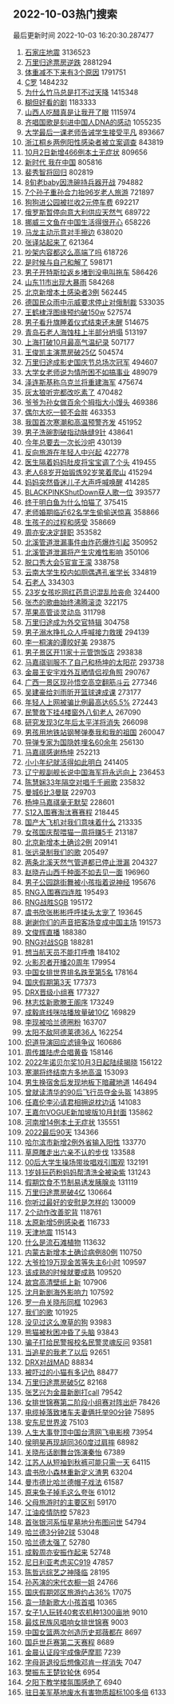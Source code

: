 ## 2022-10-03热门搜索 
最后更新时间 2022-10-03 16:20:30.287477 
1. [石家庄地震](https://s.weibo.com/weibo?q=%E7%9F%B3%E5%AE%B6%E5%BA%84%E5%9C%B0%E9%9C%87&t=31&band_rank=5&Refer=top) 3136523
1. [万里归途票房逆跌](https://s.weibo.com/weibo?q=%23%E4%B8%87%E9%87%8C%E5%BD%92%E9%80%94%E7%A5%A8%E6%88%BF%E9%80%86%E8%B7%8C%23&t=31&band_rank=1&Refer=top) 2881294
1. [体重减不下来有3个原因](https://s.weibo.com/weibo?q=%23%E4%BD%93%E9%87%8D%E5%87%8F%E4%B8%8D%E4%B8%8B%E6%9D%A5%E6%9C%893%E4%B8%AA%E5%8E%9F%E5%9B%A0%23&t=31&band_rank=30&Refer=top) 1791751
1. [C罗](https://s.weibo.com/weibo?q=%23C%E7%BD%97%23&t=31&band_rank=1&Refer=top) 1484232
1. [为什么竹马总是打不过天降](https://s.weibo.com/weibo?q=%23%E4%B8%BA%E4%BB%80%E4%B9%88%E7%AB%B9%E9%A9%AC%E6%80%BB%E6%98%AF%E6%89%93%E4%B8%8D%E8%BF%87%E5%A4%A9%E9%99%8D%23&t=31&band_rank=9&Refer=top) 1415348
1. [糊但好看的剧](https://s.weibo.com/weibo?q=%23%E7%B3%8A%E4%BD%86%E5%A5%BD%E7%9C%8B%E7%9A%84%E5%89%A7%23&t=31&band_rank=2&Refer=top) 1183333
1. [山西人吃醋真是让我开了眼](https://s.weibo.com/weibo?q=%23%E5%B1%B1%E8%A5%BF%E4%BA%BA%E5%90%83%E9%86%8B%E7%9C%9F%E6%98%AF%E8%AE%A9%E6%88%91%E5%BC%80%E4%BA%86%E7%9C%BC%23&t=31&band_rank=2&Refer=top) 1115974
1. [齐唱国歌是刻进中国人DNA的感动](https://s.weibo.com/weibo?q=%23%E9%BD%90%E5%94%B1%E5%9B%BD%E6%AD%8C%E6%98%AF%E5%88%BB%E8%BF%9B%E4%B8%AD%E5%9B%BD%E4%BA%BADNA%E7%9A%84%E6%84%9F%E5%8A%A8%23&t=31&band_rank=3&Refer=top) 1055235
1. [大学最后一课老师告诫学生接受平凡](https://s.weibo.com/weibo?q=%23%E5%A4%A7%E5%AD%A6%E6%9C%80%E5%90%8E%E4%B8%80%E8%AF%BE%E8%80%81%E5%B8%88%E5%91%8A%E8%AF%AB%E5%AD%A6%E7%94%9F%E6%8E%A5%E5%8F%97%E5%B9%B3%E5%87%A1%23&t=31&band_rank=42&Refer=top) 893667
1. [浙江桐乡两例阳性感染者被立案调查](https://s.weibo.com/weibo?q=%23%E6%B5%99%E6%B1%9F%E6%A1%90%E4%B9%A1%E4%B8%A4%E4%BE%8B%E9%98%B3%E6%80%A7%E6%84%9F%E6%9F%93%E8%80%85%E8%A2%AB%E7%AB%8B%E6%A1%88%E8%B0%83%E6%9F%A5%23&t=31&band_rank=2&Refer=top) 843819
1. [10月2日新增466例本土无症状](https://s.weibo.com/weibo?q=%2310%E6%9C%882%E6%97%A5%E6%96%B0%E5%A2%9E466%E4%BE%8B%E6%9C%AC%E5%9C%9F%E6%97%A0%E7%97%87%E7%8A%B6%23&t=31&band_rank=2&Refer=top) 809656
1. [新时代 我在中国](https://s.weibo.com/weibo?q=%23%E6%96%B0%E6%97%B6%E4%BB%A3%20%E6%88%91%E5%9C%A8%E4%B8%AD%E5%9B%BD%23&t=31&band_rank=3&Refer=top) 805816
1. [裴秀智将回归](https://s.weibo.com/weibo?q=%23%E8%A3%B4%E7%A7%80%E6%99%BA%E5%B0%86%E5%9B%9E%E5%BD%92%23&t=31&band_rank=4&Refer=top) 802819
1. [8旬老baby因洗碗持兵器开战](https://s.weibo.com/weibo?q=%238%E6%97%AC%E8%80%81baby%E5%9B%A0%E6%B4%97%E7%A2%97%E6%8C%81%E5%85%B5%E5%99%A8%E5%BC%80%E6%88%98%23&t=31&band_rank=12&Refer=top) 794882
1. [7个孙子重孙合力抬96岁老人旅游](https://s.weibo.com/weibo?q=%237%E4%B8%AA%E5%AD%99%E5%AD%90%E9%87%8D%E5%AD%99%E5%90%88%E5%8A%9B%E6%8A%AC96%E5%B2%81%E8%80%81%E4%BA%BA%E6%97%85%E6%B8%B8%23&t=31&band_rank=7&Refer=top) 721897
1. [狗狗进公园被拦收2元停车费](https://s.weibo.com/weibo?q=%23%E7%8B%97%E7%8B%97%E8%BF%9B%E5%85%AC%E5%9B%AD%E8%A2%AB%E6%8B%A6%E6%94%B62%E5%85%83%E5%81%9C%E8%BD%A6%E8%B4%B9%23&t=31&band_rank=4&Refer=top) 692217
1. [俄罗斯暂停向意大利供应天然气](https://s.weibo.com/weibo?q=%23%E4%BF%84%E7%BD%97%E6%96%AF%E6%9A%82%E5%81%9C%E5%90%91%E6%84%8F%E5%A4%A7%E5%88%A9%E4%BE%9B%E5%BA%94%E5%A4%A9%E7%84%B6%E6%B0%94%23&t=31&band_rank=4&Refer=top) 689722
1. [挪威三文鱼在中国生活得很开心](https://s.weibo.com/weibo?q=%23%E6%8C%AA%E5%A8%81%E4%B8%89%E6%96%87%E9%B1%BC%E5%9C%A8%E4%B8%AD%E5%9B%BD%E7%94%9F%E6%B4%BB%E5%BE%97%E5%BE%88%E5%BC%80%E5%BF%83%23&t=31&band_rank=5&Refer=top) 658226
1. [马龙主动示意对手擦边](https://s.weibo.com/weibo?q=%23%E9%A9%AC%E9%BE%99%E4%B8%BB%E5%8A%A8%E7%A4%BA%E6%84%8F%E5%AF%B9%E6%89%8B%E6%93%A6%E8%BE%B9%23&t=31&band_rank=9&Refer=top) 638020
1. [张译站起来了](https://s.weibo.com/weibo?q=%23%E5%BC%A0%E8%AF%91%E7%AB%99%E8%B5%B7%E6%9D%A5%E4%BA%86%23&t=31&band_rank=11&Refer=top) 621364
1. [吵架内容都这么高端了吗](https://s.weibo.com/weibo?q=%23%E5%90%B5%E6%9E%B6%E5%86%85%E5%AE%B9%E9%83%BD%E8%BF%99%E4%B9%88%E9%AB%98%E7%AB%AF%E4%BA%86%E5%90%97%23&t=31&band_rank=45&Refer=top) 618726
1. [是时候与自己和解了](https://s.weibo.com/weibo?q=%23%E6%98%AF%E6%97%B6%E5%80%99%E4%B8%8E%E8%87%AA%E5%B7%B1%E5%92%8C%E8%A7%A3%E4%BA%86%23&t=31&band_rank=24&Refer=top) 598171
1. [男子开特斯拉返乡堵到没电叫拖车](https://s.weibo.com/weibo?q=%23%E7%94%B7%E5%AD%90%E5%BC%80%E7%89%B9%E6%96%AF%E6%8B%89%E8%BF%94%E4%B9%A1%E5%A0%B5%E5%88%B0%E6%B2%A1%E7%94%B5%E5%8F%AB%E6%8B%96%E8%BD%A6%23&t=31&band_rank=5&Refer=top) 586426
1. [山东11市出现大暴雨](https://s.weibo.com/weibo?q=%23%E5%B1%B1%E4%B8%9C11%E5%B8%82%E5%87%BA%E7%8E%B0%E5%A4%A7%E6%9A%B4%E9%9B%A8%23&t=31&band_rank=9&Refer=top) 584268
1. [北京新增本土感染者3例](https://s.weibo.com/weibo?q=%23%E5%8C%97%E4%BA%AC%E6%96%B0%E5%A2%9E%E6%9C%AC%E5%9C%9F%E6%84%9F%E6%9F%93%E8%80%853%E4%BE%8B%23&t=31&band_rank=6&Refer=top) 562445
1. [德国民众雨中示威要求停止对俄制裁](https://s.weibo.com/weibo?q=%23%E5%BE%B7%E5%9B%BD%E6%B0%91%E4%BC%97%E9%9B%A8%E4%B8%AD%E7%A4%BA%E5%A8%81%E8%A6%81%E6%B1%82%E5%81%9C%E6%AD%A2%E5%AF%B9%E4%BF%84%E5%88%B6%E8%A3%81%23&t=31&band_rank=11&Refer=top) 533035
1. [王鹤棣浮图缘预约破150w](https://s.weibo.com/weibo?q=%23%E7%8E%8B%E9%B9%A4%E6%A3%A3%E6%B5%AE%E5%9B%BE%E7%BC%98%E9%A2%84%E7%BA%A6%E7%A0%B4150w%23&t=31&band_rank=15&Refer=top) 527574
1. [男子看升旗睡着仪式结束还未醒](https://s.weibo.com/weibo?q=%23%E7%94%B7%E5%AD%90%E7%9C%8B%E5%8D%87%E6%97%97%E7%9D%A1%E7%9D%80%E4%BB%AA%E5%BC%8F%E7%BB%93%E6%9D%9F%E8%BF%98%E6%9C%AA%E9%86%92%23&t=31&band_rank=17&Refer=top) 514675
1. [青岛石老人海蚀柱上半部分坍塌](https://s.weibo.com/weibo?q=%23%E9%9D%92%E5%B2%9B%E7%9F%B3%E8%80%81%E4%BA%BA%E6%B5%B7%E8%9A%80%E6%9F%B1%E4%B8%8A%E5%8D%8A%E9%83%A8%E5%88%86%E5%9D%8D%E5%A1%8C%23&t=31&band_rank=9&Refer=top) 513197
1. [上海打破10月最高气温纪录](https://s.weibo.com/weibo?q=%23%E4%B8%8A%E6%B5%B7%E6%89%93%E7%A0%B410%E6%9C%88%E6%9C%80%E9%AB%98%E6%B0%94%E6%B8%A9%E7%BA%AA%E5%BD%95%23&t=31&band_rank=14&Refer=top) 507177
1. [王俊凯主演票房破25亿](https://s.weibo.com/weibo?q=%23%E7%8E%8B%E4%BF%8A%E5%87%AF%E4%B8%BB%E6%BC%94%E7%A5%A8%E6%88%BF%E7%A0%B425%E4%BA%BF%23&t=31&band_rank=13&Refer=top) 504574
1. [万里归途成影史国庆节总场次冠军](https://s.weibo.com/weibo?q=%23%E4%B8%87%E9%87%8C%E5%BD%92%E9%80%94%E6%88%90%E5%BD%B1%E5%8F%B2%E5%9B%BD%E5%BA%86%E8%8A%82%E6%80%BB%E5%9C%BA%E6%AC%A1%E5%86%A0%E5%86%9B%23&t=31&band_rank=16&Refer=top) 494607
1. [大学女老师说为情所困不如搞事业](https://s.weibo.com/weibo?q=%23%E5%A4%A7%E5%AD%A6%E5%A5%B3%E8%80%81%E5%B8%88%E8%AF%B4%E4%B8%BA%E6%83%85%E6%89%80%E5%9B%B0%E4%B8%8D%E5%A6%82%E6%90%9E%E4%BA%8B%E4%B8%9A%23&t=31&band_rank=6&Refer=top) 489079
1. [泽连斯基称乌克兰将重建海军](https://s.weibo.com/weibo?q=%23%E6%B3%BD%E8%BF%9E%E6%96%AF%E5%9F%BA%E7%A7%B0%E4%B9%8C%E5%85%8B%E5%85%B0%E5%B0%86%E9%87%8D%E5%BB%BA%E6%B5%B7%E5%86%9B%23&t=31&band_rank=7&Refer=top) 475674
1. [灰太狼听完都改吃素了](https://s.weibo.com/weibo?q=%23%E7%81%B0%E5%A4%AA%E7%8B%BC%E5%90%AC%E5%AE%8C%E9%83%BD%E6%94%B9%E5%90%83%E7%B4%A0%E4%BA%86%23&t=31&band_rank=21&Refer=top) 470482
1. [爷爷为孙女做百余个拇指大小馒头](https://s.weibo.com/weibo?q=%23%E7%88%B7%E7%88%B7%E4%B8%BA%E5%AD%99%E5%A5%B3%E5%81%9A%E7%99%BE%E4%BD%99%E4%B8%AA%E6%8B%87%E6%8C%87%E5%A4%A7%E5%B0%8F%E9%A6%92%E5%A4%B4%23&t=31&band_rank=6&Refer=top) 469386
1. [偶尔大吃一顿不会胖](https://s.weibo.com/weibo?q=%23%E5%81%B6%E5%B0%94%E5%A4%A7%E5%90%83%E4%B8%80%E9%A1%BF%E4%B8%8D%E4%BC%9A%E8%83%96%23&t=31&band_rank=10&Refer=top) 463353
1. [我国首次寒潮和高温预警齐发](https://s.weibo.com/weibo?q=%23%E6%88%91%E5%9B%BD%E9%A6%96%E6%AC%A1%E5%AF%92%E6%BD%AE%E5%92%8C%E9%AB%98%E6%B8%A9%E9%A2%84%E8%AD%A6%E9%BD%90%E5%8F%91%23&t=31&band_rank=22&Refer=top) 451952
1. [男子洗碗割破指动脉缝9针](https://s.weibo.com/weibo?q=%23%E7%94%B7%E5%AD%90%E6%B4%97%E7%A2%97%E5%89%B2%E7%A0%B4%E6%8C%87%E5%8A%A8%E8%84%89%E7%BC%9D9%E9%92%88%23&t=31&band_rank=12&Refer=top) 438641
1. [今年总要去一次长沙吧](https://s.weibo.com/weibo?q=%23%E4%BB%8A%E5%B9%B4%E6%80%BB%E8%A6%81%E5%8E%BB%E4%B8%80%E6%AC%A1%E9%95%BF%E6%B2%99%E5%90%A7%23&t=31&band_rank=7&Refer=top) 430139
1. [反向旅游在年轻人中兴起](https://s.weibo.com/weibo?q=%23%E5%8F%8D%E5%90%91%E6%97%85%E6%B8%B8%E5%9C%A8%E5%B9%B4%E8%BD%BB%E4%BA%BA%E4%B8%AD%E5%85%B4%E8%B5%B7%23&t=31&band_rank=24&Refer=top) 422778
1. [医生隔着妈妈肚皮将宝宝调了个头](https://s.weibo.com/weibo?q=%23%E5%8C%BB%E7%94%9F%E9%9A%94%E7%9D%80%E5%A6%88%E5%A6%88%E8%82%9A%E7%9A%AE%E5%B0%86%E5%AE%9D%E5%AE%9D%E8%B0%83%E4%BA%86%E4%B8%AA%E5%A4%B4%23&t=31&band_rank=8&Refer=top) 419455
1. [老人68岁开始锻炼92岁笑着爬山](https://s.weibo.com/weibo?q=%23%E8%80%81%E4%BA%BA68%E5%B2%81%E5%BC%80%E5%A7%8B%E9%94%BB%E7%82%BC92%E5%B2%81%E7%AC%91%E7%9D%80%E7%88%AC%E5%B1%B1%23&t=31&band_rank=42&Refer=top) 415294
1. [妈妈突然昏迷儿子大声呼喊唤醒](https://s.weibo.com/weibo?q=%23%E5%A6%88%E5%A6%88%E7%AA%81%E7%84%B6%E6%98%8F%E8%BF%B7%E5%84%BF%E5%AD%90%E5%A4%A7%E5%A3%B0%E5%91%BC%E5%96%8A%E5%94%A4%E9%86%92%23&t=31&band_rank=26&Refer=top) 414285
1. [BLACKPINKShutDown获人歌一位](https://s.weibo.com/weibo?q=%23BLACKPINKShutDown%E8%8E%B7%E4%BA%BA%E6%AD%8C%E4%B8%80%E4%BD%8D%23&t=31&band_rank=14&Refer=top) 393577
1. [终于明白鱼为什么怕猫了](https://s.weibo.com/weibo?q=%23%E7%BB%88%E4%BA%8E%E6%98%8E%E7%99%BD%E9%B1%BC%E4%B8%BA%E4%BB%80%E4%B9%88%E6%80%95%E7%8C%AB%E4%BA%86%23&t=31&band_rank=10&Refer=top) 375415
1. [老师婚期临近62名学生偷偷送惊喜](https://s.weibo.com/weibo?q=%23%E8%80%81%E5%B8%88%E5%A9%9A%E6%9C%9F%E4%B8%B4%E8%BF%9162%E5%90%8D%E5%AD%A6%E7%94%9F%E5%81%B7%E5%81%B7%E9%80%81%E6%83%8A%E5%96%9C%23&t=31&band_rank=49&Refer=top) 358866
1. [生孩子的过程和感受](https://s.weibo.com/weibo?q=%23%E7%94%9F%E5%AD%A9%E5%AD%90%E7%9A%84%E8%BF%87%E7%A8%8B%E5%92%8C%E6%84%9F%E5%8F%97%23&t=31&band_rank=12&Refer=top) 358669
1. [周亦安决定辞职](https://s.weibo.com/weibo?q=%23%E5%91%A8%E4%BA%A6%E5%AE%89%E5%86%B3%E5%AE%9A%E8%BE%9E%E8%81%8C%23&t=31&band_rank=9&Refer=top) 353582
1. [北溪管道泄漏事件由炸药爆炸引起](https://s.weibo.com/weibo?q=%23%E5%8C%97%E6%BA%AA%E7%AE%A1%E9%81%93%E6%B3%84%E6%BC%8F%E4%BA%8B%E4%BB%B6%E7%94%B1%E7%82%B8%E8%8D%AF%E7%88%86%E7%82%B8%E5%BC%95%E8%B5%B7%23&t=31&band_rank=12&Refer=top) 350952
1. [北溪管道泄漏将产生灾难性影响](https://s.weibo.com/weibo?q=%23%E5%8C%97%E6%BA%AA%E7%AE%A1%E9%81%93%E6%B3%84%E6%BC%8F%E5%B0%86%E4%BA%A7%E7%94%9F%E7%81%BE%E9%9A%BE%E6%80%A7%E5%BD%B1%E5%93%8D%23&t=31&band_rank=10&Refer=top) 350106
1. [脱口秀大会5官宣王濛](https://s.weibo.com/weibo?q=%23%E8%84%B1%E5%8F%A3%E7%A7%80%E5%A4%A7%E4%BC%9A5%E5%AE%98%E5%AE%A3%E7%8E%8B%E6%BF%9B%23&t=31&band_rank=14&Refer=top) 338758
1. [云南大学生校内如厕偶遇孔雀学长](https://s.weibo.com/weibo?q=%23%E4%BA%91%E5%8D%97%E5%A4%A7%E5%AD%A6%E7%94%9F%E6%A0%A1%E5%86%85%E5%A6%82%E5%8E%95%E5%81%B6%E9%81%87%E5%AD%94%E9%9B%80%E5%AD%A6%E9%95%BF%23&t=31&band_rank=13&Refer=top) 334819
1. [石老人](https://s.weibo.com/weibo?q=%23%E7%9F%B3%E8%80%81%E4%BA%BA%23&t=31&band_rank=11&Refer=top) 334303
1. [23岁女孩吃网红药意识混乱险丧命](https://s.weibo.com/weibo?q=%2323%E5%B2%81%E5%A5%B3%E5%AD%A9%E5%90%83%E7%BD%91%E7%BA%A2%E8%8D%AF%E6%84%8F%E8%AF%86%E6%B7%B7%E4%B9%B1%E9%99%A9%E4%B8%A7%E5%91%BD%23&t=31&band_rank=13&Refer=top) 324400
1. [张杰的歌曲始终沸腾滚烫](https://s.weibo.com/weibo?q=%23%E5%BC%A0%E6%9D%B0%E7%9A%84%E6%AD%8C%E6%9B%B2%E5%A7%8B%E7%BB%88%E6%B2%B8%E8%85%BE%E6%BB%9A%E7%83%AB%23&t=31&band_rank=12&Refer=top) 322175
1. [苹果高管谈灵动岛](https://s.weibo.com/weibo?q=%23%E8%8B%B9%E6%9E%9C%E9%AB%98%E7%AE%A1%E8%B0%88%E7%81%B5%E5%8A%A8%E5%B2%9B%23&t=31&band_rank=15&Refer=top) 311798
1. [万里归途成为外交官特辑](https://s.weibo.com/weibo?q=%23%E4%B8%87%E9%87%8C%E5%BD%92%E9%80%94%E6%88%90%E4%B8%BA%E5%A4%96%E4%BA%A4%E5%AE%98%E7%89%B9%E8%BE%91%23&t=31&band_rank=15&Refer=top) 304758
1. [男子溺水挣扎众人呼喊接力救援](https://s.weibo.com/weibo?q=%23%E7%94%B7%E5%AD%90%E6%BA%BA%E6%B0%B4%E6%8C%A3%E6%89%8E%E4%BC%97%E4%BA%BA%E5%91%BC%E5%96%8A%E6%8E%A5%E5%8A%9B%E6%95%91%E6%8F%B4%23&t=31&band_rank=15&Refer=top) 294139
1. [李一桐演的谭皎好美](https://s.weibo.com/weibo?q=%23%E6%9D%8E%E4%B8%80%E6%A1%90%E6%BC%94%E7%9A%84%E8%B0%AD%E7%9A%8E%E5%A5%BD%E7%BE%8E%23&t=31&band_rank=12&Refer=top) 293875
1. [男子景区开11家十元管饱饭店](https://s.weibo.com/weibo?q=%23%E7%94%B7%E5%AD%90%E6%99%AF%E5%8C%BA%E5%BC%8011%E5%AE%B6%E5%8D%81%E5%85%83%E7%AE%A1%E9%A5%B1%E9%A5%AD%E5%BA%97%23&t=31&band_rank=15&Refer=top) 293838
1. [马嘉祺驯服不了自己和杨坤的太阳花](https://s.weibo.com/weibo?q=%23%E9%A9%AC%E5%98%89%E7%A5%BA%E9%A9%AF%E6%9C%8D%E4%B8%8D%E4%BA%86%E8%87%AA%E5%B7%B1%E5%92%8C%E6%9D%A8%E5%9D%A4%E7%9A%84%E5%A4%AA%E9%98%B3%E8%8A%B1%23&t=31&band_rank=13&Refer=top) 293738
1. [金晨王安宇戏外互晒情侣视角照](https://s.weibo.com/weibo?q=%23%E9%87%91%E6%99%A8%E7%8E%8B%E5%AE%89%E5%AE%87%E6%88%8F%E5%A4%96%E4%BA%92%E6%99%92%E6%83%85%E4%BE%A3%E8%A7%86%E8%A7%92%E7%85%A7%23&t=31&band_rank=41&Refer=top) 290767
1. [广西一景区现孙悟空高空翻筋斗云](https://s.weibo.com/weibo?q=%23%E5%B9%BF%E8%A5%BF%E4%B8%80%E6%99%AF%E5%8C%BA%E7%8E%B0%E5%AD%99%E6%82%9F%E7%A9%BA%E9%AB%98%E7%A9%BA%E7%BF%BB%E7%AD%8B%E6%96%97%E4%BA%91%23&t=31&band_rank=28&Refer=top) 277346
1. [吴建豪给刘雨昕开篮球速成课](https://s.weibo.com/weibo?q=%23%E5%90%B4%E5%BB%BA%E8%B1%AA%E7%BB%99%E5%88%98%E9%9B%A8%E6%98%95%E5%BC%80%E7%AF%AE%E7%90%83%E9%80%9F%E6%88%90%E8%AF%BE%23&t=31&band_rank=11&Refer=top) 273177
1. [年轻人上网被骗比例最高达65.5%](https://s.weibo.com/weibo?q=%23%E5%B9%B4%E8%BD%BB%E4%BA%BA%E4%B8%8A%E7%BD%91%E8%A2%AB%E9%AA%97%E6%AF%94%E4%BE%8B%E6%9C%80%E9%AB%98%E8%BE%BE65.5%25%23&t=31&band_rank=35&Refer=top) 272443
1. [民警救下挂4楼窗外八旬老人](https://s.weibo.com/weibo?q=%23%E6%B0%91%E8%AD%A6%E6%95%91%E4%B8%8B%E6%8C%824%E6%A5%BC%E7%AA%97%E5%A4%96%E5%85%AB%E6%97%AC%E8%80%81%E4%BA%BA%23&t=31&band_rank=15&Refer=top) 267090
1. [研究发现3亿年后太平洋将消失](https://s.weibo.com/weibo?q=%23%E7%A0%94%E7%A9%B6%E5%8F%91%E7%8E%B03%E4%BA%BF%E5%B9%B4%E5%90%8E%E5%A4%AA%E5%B9%B3%E6%B4%8B%E5%B0%86%E6%B6%88%E5%A4%B1%23&t=31&band_rank=15&Refer=top) 266098
1. [男孩用地铁站钢琴弹奏我和我的祖国](https://s.weibo.com/weibo?q=%23%E7%94%B7%E5%AD%A9%E7%94%A8%E5%9C%B0%E9%93%81%E7%AB%99%E9%92%A2%E7%90%B4%E5%BC%B9%E5%A5%8F%E6%88%91%E5%92%8C%E6%88%91%E7%9A%84%E7%A5%96%E5%9B%BD%23&t=31&band_rank=15&Refer=top) 260047
1. [导弹专家为国隐姓埋名60余年](https://s.weibo.com/weibo?q=%23%E5%AF%BC%E5%BC%B9%E4%B8%93%E5%AE%B6%E4%B8%BA%E5%9B%BD%E9%9A%90%E5%A7%93%E5%9F%8B%E5%90%8D60%E4%BD%99%E5%B9%B4%23&t=31&band_rank=47&Refer=top) 256130
1. [马嘉祺感谢杨坤](https://s.weibo.com/weibo?q=%23%E9%A9%AC%E5%98%89%E7%A5%BA%E6%84%9F%E8%B0%A2%E6%9D%A8%E5%9D%A4%23&t=31&band_rank=9&Refer=top) 252213
1. [小小年纪就活得如此明白](https://s.weibo.com/weibo?q=%23%E5%B0%8F%E5%B0%8F%E5%B9%B4%E7%BA%AA%E5%B0%B1%E6%B4%BB%E5%BE%97%E5%A6%82%E6%AD%A4%E6%98%8E%E7%99%BD%23&t=31&band_rank=23&Refer=top) 241405
1. [辽宁舰副舰长说中国海军将永远向上](https://s.weibo.com/weibo?q=%23%E8%BE%BD%E5%AE%81%E8%88%B0%E5%89%AF%E8%88%B0%E9%95%BF%E8%AF%B4%E4%B8%AD%E5%9B%BD%E6%B5%B7%E5%86%9B%E5%B0%86%E6%B0%B8%E8%BF%9C%E5%90%91%E4%B8%8A%23&t=31&band_rank=21&Refer=top) 236453
1. [陈慧娴33年隔空对唱千千阙歌](https://s.weibo.com/weibo?q=%23%E9%99%88%E6%85%A7%E5%A8%B433%E5%B9%B4%E9%9A%94%E7%A9%BA%E5%AF%B9%E5%94%B1%E5%8D%83%E5%8D%83%E9%98%99%E6%AD%8C%23&t=31&band_rank=16&Refer=top) 235832
1. [曼城6比3曼联](https://s.weibo.com/weibo?q=%23%E6%9B%BC%E5%9F%8E6%E6%AF%943%E6%9B%BC%E8%81%94%23&t=31&band_rank=17&Refer=top) 229703
1. [杨坤马嘉祺毫无默契](https://s.weibo.com/weibo?q=%23%E6%9D%A8%E5%9D%A4%E9%A9%AC%E5%98%89%E7%A5%BA%E6%AF%AB%E6%97%A0%E9%BB%98%E5%A5%91%23&t=31&band_rank=18&Refer=top) 228601
1. [S12入围赛淘汰赛赛程](https://s.weibo.com/weibo?q=%23S12%E5%85%A5%E5%9B%B4%E8%B5%9B%E6%B7%98%E6%B1%B0%E8%B5%9B%E8%B5%9B%E7%A8%8B%23&t=31&band_rank=19&Refer=top) 218445
1. [国产大飞机对我们意味着什么](https://s.weibo.com/weibo?q=%23%E5%9B%BD%E4%BA%A7%E5%A4%A7%E9%A3%9E%E6%9C%BA%E5%AF%B9%E6%88%91%E4%BB%AC%E6%84%8F%E5%91%B3%E7%9D%80%E4%BB%80%E4%B9%88%23&t=31&band_rank=40&Refer=top) 213335
1. [女孩国庆帮喂猫一周将赚5千](https://s.weibo.com/weibo?q=%23%E5%A5%B3%E5%AD%A9%E5%9B%BD%E5%BA%86%E5%B8%AE%E5%96%82%E7%8C%AB%E4%B8%80%E5%91%A8%E5%B0%86%E8%B5%9A5%E5%8D%83%23&t=31&band_rank=19&Refer=top) 213187
1. [北京新增本土确诊2例](https://s.weibo.com/weibo?q=%23%E5%8C%97%E4%BA%AC%E6%96%B0%E5%A2%9E%E6%9C%AC%E5%9C%9F%E7%A1%AE%E8%AF%8A2%E4%BE%8B%23&t=31&band_rank=19&Refer=top) 209141
1. [张远录制我们的歌](https://s.weibo.com/weibo?q=%23%E5%BC%A0%E8%BF%9C%E5%BD%95%E5%88%B6%E6%88%91%E4%BB%AC%E7%9A%84%E6%AD%8C%23&t=31&band_rank=21&Refer=top) 205497
1. [两条北溪天然气管道都已停止泄漏](https://s.weibo.com/weibo?q=%23%E4%B8%A4%E6%9D%A1%E5%8C%97%E6%BA%AA%E5%A4%A9%E7%84%B6%E6%B0%94%E7%AE%A1%E9%81%93%E9%83%BD%E5%B7%B2%E5%81%9C%E6%AD%A2%E6%B3%84%E6%BC%8F%23&t=31&band_rank=24&Refer=top) 204327
1. [赵晓卉山西千种面不如去见一面](https://s.weibo.com/weibo?q=%23%E8%B5%B5%E6%99%93%E5%8D%89%E5%B1%B1%E8%A5%BF%E5%8D%83%E7%A7%8D%E9%9D%A2%E4%B8%8D%E5%A6%82%E5%8E%BB%E8%A7%81%E4%B8%80%E9%9D%A2%23&t=31&band_rank=38&Refer=top) 196960
1. [男子公园跳街舞被小孩指着说神经](https://s.weibo.com/weibo?q=%23%E7%94%B7%E5%AD%90%E5%85%AC%E5%9B%AD%E8%B7%B3%E8%A1%97%E8%88%9E%E8%A2%AB%E5%B0%8F%E5%AD%A9%E6%8C%87%E7%9D%80%E8%AF%B4%E7%A5%9E%E7%BB%8F%23&t=31&band_rank=50&Refer=top) 195676
1. [RNG入围赛四连胜](https://s.weibo.com/weibo?q=%23RNG%E5%85%A5%E5%9B%B4%E8%B5%9B%E5%9B%9B%E8%BF%9E%E8%83%9C%23&t=31&band_rank=20&Refer=top) 195493
1. [RNG战胜SGB](https://s.weibo.com/weibo?q=%23RNG%E6%88%98%E8%83%9CSGB%23&t=31&band_rank=21&Refer=top) 195172
1. [虞书欣张彬彬呼呼揉头太宠了](https://s.weibo.com/weibo?q=%23%E8%99%9E%E4%B9%A6%E6%AC%A3%E5%BC%A0%E5%BD%AC%E5%BD%AC%E5%91%BC%E5%91%BC%E6%8F%89%E5%A4%B4%E5%A4%AA%E5%AE%A0%E4%BA%86%23&t=31&band_rank=22&Refer=top) 193645
1. [谢谢你们的声音把客场变成中国主场](https://s.weibo.com/weibo?q=%23%E8%B0%A2%E8%B0%A2%E4%BD%A0%E4%BB%AC%E7%9A%84%E5%A3%B0%E9%9F%B3%E6%8A%8A%E5%AE%A2%E5%9C%BA%E5%8F%98%E6%88%90%E4%B8%AD%E5%9B%BD%E4%B8%BB%E5%9C%BA%23&t=31&band_rank=21&Refer=top) 191573
1. [文俊辉直播](https://s.weibo.com/weibo?q=%23%E6%96%87%E4%BF%8A%E8%BE%89%E7%9B%B4%E6%92%AD%23&t=31&band_rank=22&Refer=top) 188380
1. [RNG对战SGB](https://s.weibo.com/weibo?q=%23RNG%E5%AF%B9%E6%88%98SGB%23&t=31&band_rank=48&Refer=top) 188281
1. [想当航天员不能打呼噜](https://s.weibo.com/weibo?q=%23%E6%83%B3%E5%BD%93%E8%88%AA%E5%A4%A9%E5%91%98%E4%B8%8D%E8%83%BD%E6%89%93%E5%91%BC%E5%99%9C%23&t=31&band_rank=20&Refer=top) 184102
1. [火影忍者开播20周年](https://s.weibo.com/weibo?q=%23%E7%81%AB%E5%BD%B1%E5%BF%8D%E8%80%85%E5%BC%80%E6%92%AD20%E5%91%A8%E5%B9%B4%23&t=31&band_rank=28&Refer=top) 179954
1. [中国女排世界排名跌至第5名](https://s.weibo.com/weibo?q=%23%E4%B8%AD%E5%9B%BD%E5%A5%B3%E6%8E%92%E4%B8%96%E7%95%8C%E6%8E%92%E5%90%8D%E8%B7%8C%E8%87%B3%E7%AC%AC5%E5%90%8D%23&t=31&band_rank=21&Refer=top) 178164
1. [国庆假期第3天](https://s.weibo.com/weibo?q=%23%E5%9B%BD%E5%BA%86%E5%81%87%E6%9C%9F%E7%AC%AC3%E5%A4%A9%23&t=31&band_rank=24&Refer=top) 177373
1. [DRX晋级小组赛](https://s.weibo.com/weibo?q=%23DRX%E6%99%8B%E7%BA%A7%E5%B0%8F%E7%BB%84%E8%B5%9B%23&t=31&band_rank=25&Refer=top) 177327
1. [林志炫新歌滕王阁序](https://s.weibo.com/weibo?q=%23%E6%9E%97%E5%BF%97%E7%82%AB%E6%96%B0%E6%AD%8C%E6%BB%95%E7%8E%8B%E9%98%81%E5%BA%8F%23&t=31&band_rank=24&Refer=top) 173249
1. [成毅底线咪咕播放量破10亿](https://s.weibo.com/weibo?q=%23%E6%88%90%E6%AF%85%E5%BA%95%E7%BA%BF%E5%92%AA%E5%92%95%E6%92%AD%E6%94%BE%E9%87%8F%E7%A0%B410%E4%BA%BF%23&t=31&band_rank=24&Refer=top) 169829
1. [李现被哈兰德圈粉](https://s.weibo.com/weibo?q=%23%E6%9D%8E%E7%8E%B0%E8%A2%AB%E5%93%88%E5%85%B0%E5%BE%B7%E5%9C%88%E7%B2%89%23&t=31&band_rank=37&Refer=top) 163707
1. [太阳不敌阿德莱德36人](https://s.weibo.com/weibo?q=%23%E5%A4%AA%E9%98%B3%E4%B8%8D%E6%95%8C%E9%98%BF%E5%BE%B7%E8%8E%B1%E5%BE%B736%E4%BA%BA%23&t=31&band_rank=42&Refer=top) 162254
1. [炽道导演回应滤镜争议](https://s.weibo.com/weibo?q=%23%E7%82%BD%E9%81%93%E5%AF%BC%E6%BC%94%E5%9B%9E%E5%BA%94%E6%BB%A4%E9%95%9C%E4%BA%89%E8%AE%AE%23&t=31&band_rank=22&Refer=top) 160686
1. [周传雄陆虎合唱黄昏](https://s.weibo.com/weibo?q=%23%E5%91%A8%E4%BC%A0%E9%9B%84%E9%99%86%E8%99%8E%E5%90%88%E5%94%B1%E9%BB%84%E6%98%8F%23&t=31&band_rank=23&Refer=top) 158146
1. [2022年诺贝尔奖10月3日起陆续揭晓](https://s.weibo.com/weibo?q=%232022%E5%B9%B4%E8%AF%BA%E8%B4%9D%E5%B0%94%E5%A5%9610%E6%9C%883%E6%97%A5%E8%B5%B7%E9%99%86%E7%BB%AD%E6%8F%AD%E6%99%93%23&t=31&band_rank=50&Refer=top) 156122
1. [寒潮将终结南方多地高温](https://s.weibo.com/weibo?q=%23%E5%AF%92%E6%BD%AE%E5%B0%86%E7%BB%88%E7%BB%93%E5%8D%97%E6%96%B9%E5%A4%9A%E5%9C%B0%E9%AB%98%E6%B8%A9%23&t=31&band_rank=29&Refer=top) 153093
1. [男生换宿舍后发现地板下暗藏地道](https://s.weibo.com/weibo?q=%23%E7%94%B7%E7%94%9F%E6%8D%A2%E5%AE%BF%E8%88%8D%E5%90%8E%E5%8F%91%E7%8E%B0%E5%9C%B0%E6%9D%BF%E4%B8%8B%E6%9A%97%E8%97%8F%E5%9C%B0%E9%81%93%23&t=31&band_rank=24&Refer=top) 146494
1. [曾就读清华的90后飞行员夺金头盔](https://s.weibo.com/weibo?q=%23%E6%9B%BE%E5%B0%B1%E8%AF%BB%E6%B8%85%E5%8D%8E%E7%9A%8490%E5%90%8E%E9%A3%9E%E8%A1%8C%E5%91%98%E5%A4%BA%E9%87%91%E5%A4%B4%E7%9B%94%23&t=31&band_rank=48&Refer=top) 143895
1. [任嘉伦李沁请君相拥说枕边话](https://s.weibo.com/weibo?q=%23%E4%BB%BB%E5%98%89%E4%BC%A6%E6%9D%8E%E6%B2%81%E8%AF%B7%E5%90%9B%E7%9B%B8%E6%8B%A5%E8%AF%B4%E6%9E%95%E8%BE%B9%E8%AF%9D%23&t=31&band_rank=25&Refer=top) 141083
1. [王嘉尔VOGUE新加坡版10月封面](https://s.weibo.com/weibo?q=%23%E7%8E%8B%E5%98%89%E5%B0%94VOGUE%E6%96%B0%E5%8A%A0%E5%9D%A1%E7%89%8810%E6%9C%88%E5%B0%81%E9%9D%A2%23&t=31&band_rank=31&Refer=top) 135862
1. [河南增14例本土无症状](https://s.weibo.com/weibo?q=%23%E6%B2%B3%E5%8D%97%E5%A2%9E14%E4%BE%8B%E6%9C%AC%E5%9C%9F%E6%97%A0%E7%97%87%E7%8A%B6%23&t=31&band_rank=29&Refer=top) 135551
1. [2022最后90天](https://s.weibo.com/weibo?q=%232022%E6%9C%80%E5%90%8E90%E5%A4%A9%23&t=31&band_rank=19&Refer=top) 134366
1. [哈尔滨市新增2例外省输入阳性](https://s.weibo.com/weibo?q=%23%E5%93%88%E5%B0%94%E6%BB%A8%E5%B8%82%E6%96%B0%E5%A2%9E2%E4%BE%8B%E5%A4%96%E7%9C%81%E8%BE%93%E5%85%A5%E9%98%B3%E6%80%A7%23&t=31&band_rank=29&Refer=top) 133770
1. [草原雕走出六亲不认的步伐](https://s.weibo.com/weibo?q=%23%E8%8D%89%E5%8E%9F%E9%9B%95%E8%B5%B0%E5%87%BA%E5%85%AD%E4%BA%B2%E4%B8%8D%E8%AE%A4%E7%9A%84%E6%AD%A5%E4%BC%90%23&t=31&band_rank=32&Refer=top) 133588
1. [00后大学生操场带妆唱戏引围观](https://s.weibo.com/weibo?q=%2300%E5%90%8E%E5%A4%A7%E5%AD%A6%E7%94%9F%E6%93%8D%E5%9C%BA%E5%B8%A6%E5%A6%86%E5%94%B1%E6%88%8F%E5%BC%95%E5%9B%B4%E8%A7%82%23&t=31&band_rank=30&Refer=top) 132191
1. [1岁娃玩药粉妈妈帮清洗全被染紫](https://s.weibo.com/weibo?q=%231%E5%B2%81%E5%A8%83%E7%8E%A9%E8%8D%AF%E7%B2%89%E5%A6%88%E5%A6%88%E5%B8%AE%E6%B8%85%E6%B4%97%E5%85%A8%E8%A2%AB%E6%9F%93%E7%B4%AB%23&t=31&band_rank=26&Refer=top) 131243
1. [假期饮食不节制易诱发胰腺炎](https://s.weibo.com/weibo?q=%23%E5%81%87%E6%9C%9F%E9%A5%AE%E9%A3%9F%E4%B8%8D%E8%8A%82%E5%88%B6%E6%98%93%E8%AF%B1%E5%8F%91%E8%83%B0%E8%85%BA%E7%82%8E%23&t=31&band_rank=37&Refer=top) 131119
1. [万里归途票房破4亿](https://s.weibo.com/weibo?q=%23%E4%B8%87%E9%87%8C%E5%BD%92%E9%80%94%E7%A5%A8%E6%88%BF%E7%A0%B44%E4%BA%BF%23&t=31&band_rank=27&Refer=top) 130664
1. [你听过最好的安慰是怎样的](https://s.weibo.com/weibo?q=%23%E4%BD%A0%E5%90%AC%E8%BF%87%E6%9C%80%E5%A5%BD%E7%9A%84%E5%AE%89%E6%85%B0%E6%98%AF%E6%80%8E%E6%A0%B7%E7%9A%84%23&t=31&band_rank=28&Refer=top) 130009
1. [2个动作改善驼背](https://s.weibo.com/weibo?q=%232%E4%B8%AA%E5%8A%A8%E4%BD%9C%E6%94%B9%E5%96%84%E9%A9%BC%E8%83%8C%23&t=31&band_rank=34&Refer=top) 118761
1. [太原新增5例感染者](https://s.weibo.com/weibo?q=%23%E5%A4%AA%E5%8E%9F%E6%96%B0%E5%A2%9E5%E4%BE%8B%E6%84%9F%E6%9F%93%E8%80%85%23&t=31&band_rank=50&Refer=top) 116733
1. [天津地震](https://s.weibo.com/weibo?q=%23%E5%A4%A9%E6%B4%A5%E5%9C%B0%E9%9C%87%23&t=31&band_rank=41&Refer=top) 115143
1. [什么是流石滩植物](https://s.weibo.com/weibo?q=%23%E4%BB%80%E4%B9%88%E6%98%AF%E6%B5%81%E7%9F%B3%E6%BB%A9%E6%A4%8D%E7%89%A9%23&t=31&band_rank=36&Refer=top) 113632
1. [内蒙古新增本土确诊病例80例](https://s.weibo.com/weibo?q=%23%E5%86%85%E8%92%99%E5%8F%A4%E6%96%B0%E5%A2%9E%E6%9C%AC%E5%9C%9F%E7%A1%AE%E8%AF%8A%E7%97%85%E4%BE%8B80%E4%BE%8B%23&t=31&band_rank=43&Refer=top) 110750
1. [大爷捡19万现金苦等失主6小时](https://s.weibo.com/weibo?q=%23%E5%A4%A7%E7%88%B7%E6%8D%A119%E4%B8%87%E7%8E%B0%E9%87%91%E8%8B%A6%E7%AD%89%E5%A4%B1%E4%B8%BB6%E5%B0%8F%E6%97%B6%23&t=31&band_rank=29&Refer=top) 109597
1. [该成熟的时候就要成熟](https://s.weibo.com/weibo?q=%23%E8%AF%A5%E6%88%90%E7%86%9F%E7%9A%84%E6%97%B6%E5%80%99%E5%B0%B1%E8%A6%81%E6%88%90%E7%86%9F%23&t=31&band_rank=30&Refer=top) 109520
1. [故宫高清壁纸上新](https://s.weibo.com/weibo?q=%23%E6%95%85%E5%AE%AB%E9%AB%98%E6%B8%85%E5%A3%81%E7%BA%B8%E4%B8%8A%E6%96%B0%23&t=31&band_rank=31&Refer=top) 107906
1. [沈月新剧海外影响力](https://s.weibo.com/weibo?q=%23%E6%B2%88%E6%9C%88%E6%96%B0%E5%89%A7%E6%B5%B7%E5%A4%96%E5%BD%B1%E5%93%8D%E5%8A%9B%23&t=31&band_rank=33&Refer=top) 107592
1. [罗一舟关晓彤同框](https://s.weibo.com/weibo?q=%23%E7%BD%97%E4%B8%80%E8%88%9F%E5%85%B3%E6%99%93%E5%BD%A4%E5%90%8C%E6%A1%86%23&t=31&band_rank=32&Refer=top) 102963
1. [我们的歌](https://s.weibo.com/weibo?q=%E6%88%91%E4%BB%AC%E7%9A%84%E6%AD%8C&t=31&band_rank=33&Refer=top) 101925
1. [没见过这么潦草的狗](https://s.weibo.com/weibo?q=%23%E6%B2%A1%E8%A7%81%E8%BF%87%E8%BF%99%E4%B9%88%E6%BD%A6%E8%8D%89%E7%9A%84%E7%8B%97%23&t=31&band_rank=34&Refer=top) 93983
1. [熊猫被秋困冲昏了头脑](https://s.weibo.com/weibo?q=%23%E7%86%8A%E7%8C%AB%E8%A2%AB%E7%A7%8B%E5%9B%B0%E5%86%B2%E6%98%8F%E4%BA%86%E5%A4%B4%E8%84%91%23&t=31&band_rank=46&Refer=top) 93843
1. [骗子打给民警报校名民警灵魂反问](https://s.weibo.com/weibo?q=%23%E9%AA%97%E5%AD%90%E6%89%93%E7%BB%99%E6%B0%91%E8%AD%A6%E6%8A%A5%E6%A0%A1%E5%90%8D%E6%B0%91%E8%AD%A6%E7%81%B5%E9%AD%82%E5%8F%8D%E9%97%AE%23&t=31&band_rank=35&Refer=top) 93581
1. [当追星的我老了以后](https://s.weibo.com/weibo?q=%23%E5%BD%93%E8%BF%BD%E6%98%9F%E7%9A%84%E6%88%91%E8%80%81%E4%BA%86%E4%BB%A5%E5%90%8E%23&t=31&band_rank=36&Refer=top) 92651
1. [DRX对战MAD](https://s.weibo.com/weibo?q=%23DRX%E5%AF%B9%E6%88%98MAD%23&t=31&band_rank=40&Refer=top) 88834
1. [被吓过的小猫有多记仇](https://s.weibo.com/weibo?q=%23%E8%A2%AB%E5%90%93%E8%BF%87%E7%9A%84%E5%B0%8F%E7%8C%AB%E6%9C%89%E5%A4%9A%E8%AE%B0%E4%BB%87%23&t=31&band_rank=36&Refer=top) 88477
1. [万里归途票房破5亿](https://s.weibo.com/weibo?q=%23%E4%B8%87%E9%87%8C%E5%BD%92%E9%80%94%E7%A5%A8%E6%88%BF%E7%A0%B45%E4%BA%BF%23&t=31&band_rank=48&Refer=top) 82168
1. [张艺兴为金晨新剧打call](https://s.weibo.com/weibo?q=%23%E5%BC%A0%E8%89%BA%E5%85%B4%E4%B8%BA%E9%87%91%E6%99%A8%E6%96%B0%E5%89%A7%E6%89%93call%23&t=31&band_rank=37&Refer=top) 79542
1. [女排世锦赛第二阶段小组赛对阵出炉](https://s.weibo.com/weibo?q=%23%E5%A5%B3%E6%8E%92%E4%B8%96%E9%94%A6%E8%B5%9B%E7%AC%AC%E4%BA%8C%E9%98%B6%E6%AE%B5%E5%B0%8F%E7%BB%84%E8%B5%9B%E5%AF%B9%E9%98%B5%E5%87%BA%E7%82%89%23&t=31&band_rank=48&Refer=top) 78426
1. [电缆掉落致堵车夫妻俩托举90分钟](https://s.weibo.com/weibo?q=%23%E7%94%B5%E7%BC%86%E6%8E%89%E8%90%BD%E8%87%B4%E5%A0%B5%E8%BD%A6%E5%A4%AB%E5%A6%BB%E4%BF%A9%E6%89%98%E4%B8%BE90%E5%88%86%E9%92%9F%23&t=31&band_rank=38&Refer=top) 75895
1. [安东尼世界波](https://s.weibo.com/weibo?q=%23%E5%AE%89%E4%B8%9C%E5%B0%BC%E4%B8%96%E7%95%8C%E6%B3%A2%23&t=31&band_rank=39&Refer=top) 75103
1. [人生大事登顶中国台湾网飞电影榜](https://s.weibo.com/weibo?q=%23%E4%BA%BA%E7%94%9F%E5%A4%A7%E4%BA%8B%E7%99%BB%E9%A1%B6%E4%B8%AD%E5%9B%BD%E5%8F%B0%E6%B9%BE%E7%BD%91%E9%A3%9E%E7%94%B5%E5%BD%B1%E6%A6%9C%23&t=31&band_rank=40&Refer=top) 73954
1. [侯明昊再现胡同360度过肩摔](https://s.weibo.com/weibo?q=%23%E4%BE%AF%E6%98%8E%E6%98%8A%E5%86%8D%E7%8E%B0%E8%83%A1%E5%90%8C360%E5%BA%A6%E8%BF%87%E8%82%A9%E6%91%94%23&t=31&band_rank=48&Refer=top) 68982
1. [关晓彤话剧舞台饰演秦怡](https://s.weibo.com/weibo?q=%23%E5%85%B3%E6%99%93%E5%BD%A4%E8%AF%9D%E5%89%A7%E8%88%9E%E5%8F%B0%E9%A5%B0%E6%BC%94%E7%A7%A6%E6%80%A1%23&t=31&band_rank=48&Refer=top) 67389
1. [江苏人从短袖到秋裤可能只需一天](https://s.weibo.com/weibo?q=%23%E6%B1%9F%E8%8B%8F%E4%BA%BA%E4%BB%8E%E7%9F%AD%E8%A2%96%E5%88%B0%E7%A7%8B%E8%A3%A4%E5%8F%AF%E8%83%BD%E5%8F%AA%E9%9C%80%E4%B8%80%E5%A4%A9%23&t=31&band_rank=42&Refer=top) 64115
1. [虞书欣小森林重新定义渣男](https://s.weibo.com/weibo?q=%23%E8%99%9E%E4%B9%A6%E6%AC%A3%E5%B0%8F%E6%A3%AE%E6%9E%97%E9%87%8D%E6%96%B0%E5%AE%9A%E4%B9%89%E6%B8%A3%E7%94%B7%23&t=31&band_rank=43&Refer=top) 63204
1. [曼市德比哈兰德帽子戏法](https://s.weibo.com/weibo?q=%23%E6%9B%BC%E5%B8%82%E5%BE%B7%E6%AF%94%E5%93%88%E5%85%B0%E5%BE%B7%E5%B8%BD%E5%AD%90%E6%88%8F%E6%B3%95%23&t=31&band_rank=44&Refer=top) 61587
1. [原来兔子掉毛这么夸张](https://s.weibo.com/weibo?q=%23%E5%8E%9F%E6%9D%A5%E5%85%94%E5%AD%90%E6%8E%89%E6%AF%9B%E8%BF%99%E4%B9%88%E5%A4%B8%E5%BC%A0%23&t=31&band_rank=45&Refer=top) 61012
1. [父母旅游时的主要区别](https://s.weibo.com/weibo?q=%23%E7%88%B6%E6%AF%8D%E6%97%85%E6%B8%B8%E6%97%B6%E7%9A%84%E4%B8%BB%E8%A6%81%E5%8C%BA%E5%88%AB%23&t=31&band_rank=46&Refer=top) 59170
1. [江油疫情防控](https://s.weibo.com/weibo?q=%E6%B1%9F%E6%B2%B9%E7%96%AB%E6%83%85%E9%98%B2%E6%8E%A7&t=31&band_rank=50&Refer=top) 57823
1. [首张银河系恒星墓地分布图问世](https://s.weibo.com/weibo?q=%23%E9%A6%96%E5%BC%A0%E9%93%B6%E6%B2%B3%E7%B3%BB%E6%81%92%E6%98%9F%E5%A2%93%E5%9C%B0%E5%88%86%E5%B8%83%E5%9B%BE%E9%97%AE%E4%B8%96%23&t=31&band_rank=50&Refer=top) 54794
1. [哈兰德3分钟2球](https://s.weibo.com/weibo?q=%23%E5%93%88%E5%85%B0%E5%BE%B73%E5%88%86%E9%92%9F2%E7%90%83%23&t=31&band_rank=47&Refer=top) 53048
1. [哈兰德太强了](https://s.weibo.com/weibo?q=%23%E5%93%88%E5%85%B0%E5%BE%B7%E5%A4%AA%E5%BC%BA%E4%BA%86%23&t=31&band_rank=48&Refer=top) 52780
1. [成毅周亦安振作起来](https://s.weibo.com/weibo?q=%23%E6%88%90%E6%AF%85%E5%91%A8%E4%BA%A6%E5%AE%89%E6%8C%AF%E4%BD%9C%E8%B5%B7%E6%9D%A5%23&t=31&band_rank=49&Refer=top) 52748
1. [尼日利亚考虑买C919](https://s.weibo.com/weibo?q=%23%E5%B0%BC%E6%97%A5%E5%88%A9%E4%BA%9A%E8%80%83%E8%99%91%E4%B9%B0C919%23&t=31&band_rank=27&Refer=top) 47857
1. [陈哲远综艺之神降临](https://s.weibo.com/weibo?q=%23%E9%99%88%E5%93%B2%E8%BF%9C%E7%BB%BC%E8%89%BA%E4%B9%8B%E7%A5%9E%E9%99%8D%E4%B8%B4%23&t=31&band_rank=45&Refer=top) 28195
1. [孙芮演的宋代衣橱一姐](https://s.weibo.com/weibo?q=%23%E5%AD%99%E8%8A%AE%E6%BC%94%E7%9A%84%E5%AE%8B%E4%BB%A3%E8%A1%A3%E6%A9%B1%E4%B8%80%E5%A7%90%23&t=31&band_rank=50&Refer=top) 24766
1. [国庆假期郊区旅游约占36%](https://s.weibo.com/weibo?q=%23%E5%9B%BD%E5%BA%86%E5%81%87%E6%9C%9F%E9%83%8A%E5%8C%BA%E6%97%85%E6%B8%B8%E7%BA%A6%E5%8D%A036%25%23&t=31&band_rank=49&Refer=top) 17075
1. [袁一琦新歌大小孩首唱](https://s.weibo.com/weibo?q=%23%E8%A2%81%E4%B8%80%E7%90%A6%E6%96%B0%E6%AD%8C%E5%A4%A7%E5%B0%8F%E5%AD%A9%E9%A6%96%E5%94%B1%23&t=31&band_rank=44&Refer=top) 10365
1. [女子1人玩转40套农机种1300亩地](https://s.weibo.com/weibo?q=%23%E5%A5%B3%E5%AD%901%E4%BA%BA%E7%8E%A9%E8%BD%AC40%E5%A5%97%E5%86%9C%E6%9C%BA%E7%A7%8D1300%E4%BA%A9%E5%9C%B0%23&t=31&band_rank=49&Refer=top) 9010
1. [最炫民族风唱响女排世锦赛](https://s.weibo.com/weibo?q=%23%E6%9C%80%E7%82%AB%E6%B0%91%E6%97%8F%E9%A3%8E%E5%94%B1%E5%93%8D%E5%A5%B3%E6%8E%92%E4%B8%96%E9%94%A6%E8%B5%9B%23&t=31&band_rank=50&Refer=top) 9003
1. [中国女篮两次创造历史郑薇都在](https://s.weibo.com/weibo?q=%23%E4%B8%AD%E5%9B%BD%E5%A5%B3%E7%AF%AE%E4%B8%A4%E6%AC%A1%E5%88%9B%E9%80%A0%E5%8E%86%E5%8F%B2%E9%83%91%E8%96%87%E9%83%BD%E5%9C%A8%23&t=31&band_rank=49&Refer=top) 8697
1. [国乒世乒赛第二天赛程](https://s.weibo.com/weibo?q=%23%E5%9B%BD%E4%B9%92%E4%B8%96%E4%B9%92%E8%B5%9B%E7%AC%AC%E4%BA%8C%E5%A4%A9%E8%B5%9B%E7%A8%8B%23&t=31&band_rank=50&Refer=top) 8689
1. [金晨认证段宇成像萨摩耶](https://s.weibo.com/weibo?q=%23%E9%87%91%E6%99%A8%E8%AE%A4%E8%AF%81%E6%AE%B5%E5%AE%87%E6%88%90%E5%83%8F%E8%90%A8%E6%91%A9%E8%80%B6%23&t=31&band_rank=50&Refer=top) 7239
1. [字母哥退役后想像邓肯一样消失](https://s.weibo.com/weibo?q=%23%E5%AD%97%E6%AF%8D%E5%93%A5%E9%80%80%E5%BD%B9%E5%90%8E%E6%83%B3%E5%83%8F%E9%82%93%E8%82%AF%E4%B8%80%E6%A0%B7%E6%B6%88%E5%A4%B1%23&t=31&band_rank=50&Refer=top) 7047
1. [樊振东王楚钦轮休](https://s.weibo.com/weibo?q=%23%E6%A8%8A%E6%8C%AF%E4%B8%9C%E7%8E%8B%E6%A5%9A%E9%92%A6%E8%BD%AE%E4%BC%91%23&t=31&band_rank=49&Refer=top) 6954
1. [夕阳下教学楼氛围感绝了](https://s.weibo.com/weibo?q=%23%E5%A4%95%E9%98%B3%E4%B8%8B%E6%95%99%E5%AD%A6%E6%A5%BC%E6%B0%9B%E5%9B%B4%E6%84%9F%E7%BB%9D%E4%BA%86%23&t=31&band_rank=50&Refer=top) 6940
1. [驻日美军基地废水有害物质超标100多倍](https://s.weibo.com/weibo?q=%23%E9%A9%BB%E6%97%A5%E7%BE%8E%E5%86%9B%E5%9F%BA%E5%9C%B0%E5%BA%9F%E6%B0%B4%E6%9C%89%E5%AE%B3%E7%89%A9%E8%B4%A8%E8%B6%85%E6%A0%87100%E5%A4%9A%E5%80%8D%23&t=31&band_rank=50&Refer=top) 6133
